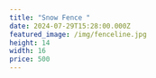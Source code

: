```yaml
---
title: "Snow Fence "
date: 2024-07-29T15:28:00.000Z
featured_image: /img/fenceline.jpg
height: 14
width: 16
price: 500
---
```

